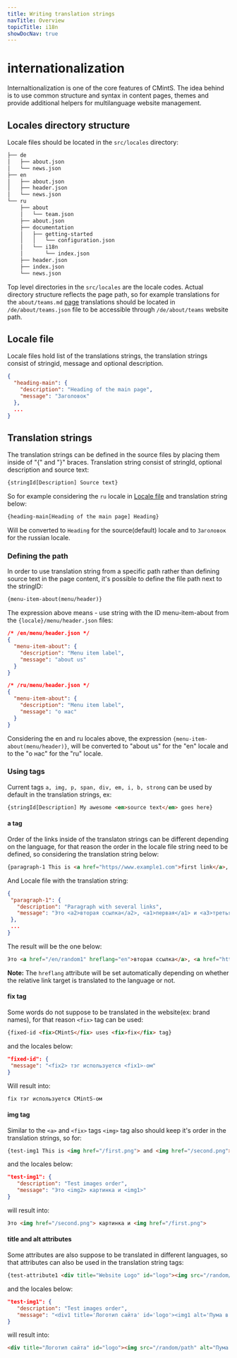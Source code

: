 ```yaml
---
title: Writing translation strings
navTitle: Overview
topicTitle: i18n
showDocNav: true
---
```


# internationalization

Internaltionalization is one of the core features of CMintS. The idea behind is
to use common structure and syntax in content pages, themes and provide
additional helpers for multilanguage website management.

## Locales directory structure

Locale files should be located in the `src/locales` directory:

```bash
├── de
│   ├── about.json
│   └── news.json
├── en
│   ├── about.json
│   ├── header.json
│   └── news.json
└── ru
    ├── about
    │   └── team.json
    ├── about.json
    ├── documentation
    │   ├── getting-started
    │   │   └── configuration.json
    │   └── i18n
    │       └── index.json
    ├── header.json
    ├── index.json
    └── news.json
```

Top level directories in the `src/locales` are the locale codes.
Actual directory structure reflects the page path, so for example translations
for the `about/teams.md` [page]() translations should be located in
`/de/about/teams.json` file to be accessible through `/de/about/teams` website
path.


## Locale file

Locale files hold list of the translations strings, the translation strings
consist of stringid, message and optional description.
```json
{
  "heading-main": {
    "description": "Heading of the main page",
    "message": "Заголовок"
  },
  ...
}
```

## Translation strings

The translation strings can be defined in the source files by placing them
inside of "{" and "}" braces. Translation string consist of stringId, optional
description and source text:

```javascript
{stringId[Description] Source text}
```

So for example considering the `ru` locale in [Locale file](#locale-file) and
translation string below:

```html
{heading-main[Heading of the main page] Heading}
```

Will be converted to `Heading` for the source(default) locale and to `Заголовок`
for the russian locale.

### Defining the path

In order to use translation string from a specific path rather than defining source text in the page content, it's possible to define the file path next to the stringID:

```html
{menu-item-about(menu/header)}
```

The expression above means - use string with the ID menu-item-about from the `{locale}/menu/header.json` files:

```json
/* /en/menu/header.json */
{
  "menu-item-about": {
    "description": "Menu item label",
    "message": "about us"
  }
}
```
```json
/* /ru/menu/header.json */
{
  "menu-item-about": {
    "description": "Menu item label",
    "message": "о нас"
  }
}
```

Considering the en and ru locales above, the expression `{menu-item-about(menu/header)}`, will be converted to "about us" for the "en" locale and to the "о нас" for the "ru" locale. 

### Using tags

Current tags `a, img, p, span, div, em, i, b, strong` can be used by default in
the translation strings, ex:

```html
{stringId[Description] My awesome <em>source text</em> goes here}
```

#### a tag

Order of the links inside of the translaton strings can be different depending
on the language, for that reason the order in the locale file string need to be
defined, so considering the translation string below:

```html
{paragraph-1 This is <a href="https//www.example1.com">first link</a>, <a href="/random1">second link</a> and <a href="/random2">third link</a>}
```

And Locale file with the translation string: 
 
 ```json
{
  "paragraph-1": {
    "description": "Paragraph with several links",
    "message": "Это <a2>вторая ссылка</a2>, <a1>первая</a1> и <a3>третья ссылка</a3>"
  },
  ...
}
```

The result will be the one below:

```html
Это <a href="/en/random1" hreflang="en">вторая ссылка</a>, <a href="https//www.example1.com">первая</a> и <a href="/en/random2" hreflang="en">третья ссылка</a>
```

**Note:** The `hreflang` attribute will be set automatically depending on
whether the relative link target is translated to the language or not.

#### fix tag

Some words do not suppose to be translated in the website(ex: brand names), for
that reason `<fix>` tag can be used:

```html
{fixed-id <fix>CMintS</fix> uses <fix>fix</fix> tag}
```

and the locales below:

 ```json
"fixed-id": {
  "message": "<fix2> тэг используется <fix1>-ом"
}
```

Will result into:

```html
fix тэг используется CMintS-ом
```

#### img tag

Similar to the `<a>` and `<fix>` tags `<img>` tag also should keep it's order in
the translation strings, so for:

```html
{test-img1 This is <img href="/first.png"> and <img href="/second.png"> image}
```

and the locales below:

 ```json
"test-img1": {
    "description": "Test images order",
    "message": "Это <img2> картинка и <img1>"
}
```

will result into:

```html
Это <img href="/second.png"> картинка и <img href="/first.png">
```

#### title and alt attributes

Some attributes are also suppose to be translated in different languages, so
that attributes can also be used in the translation string tags:

```html
{test-attribute1 <div title="Website Logo" id="logo"><img src="/random/path" alt="Jumping puma" />Picture</div>}
```

and the locales below:

 ```json
"test-img1": {
    "description": "Test images order",
    "message": "<div1 title='Логотип сайта' id='logo'><img1 alt='Пума в прыжке'>Картинка</div1>"
}
```

will result into:

```html
<div title="Логотип сайта" id="logo"><img src="/random/path" alt="Пума в прыжке" />Картинка</div>
```
